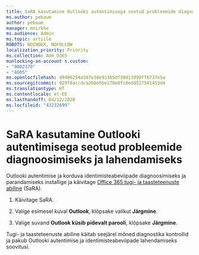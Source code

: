 ```yaml
---
title: SaRA kasutamine Outlooki autentimisega seotud probleemide diagnoosimiseks ja lahendamiseks
ms.author: pebaum
author: pebaum
manager: mnirkhe
ms.audience: Admin
ms.topic: article
ROBOTS: NOINDEX, NOFOLLOW
localization_priority: Priority
ms.collection: Adm_O365
munlocking-an-account s.custom:
- "9002370"
- "4605"
ms.openlocfilehash: d9486254a507e38e91365df39413990ff6737e5a
ms.sourcegitcommit: 929f8accdca2b8e5be170e0fc8edd527581453d4
ms.translationtype: HT
ms.contentlocale: et-EE
ms.lasthandoff: 04/12/2020
ms.locfileid: "43232699"
---
```

# <a name="use-sara-to-diagnose-and-resolve-outlook-authentication-issues"></a>SaRA kasutamine Outlooki autentimisega seotud probleemide diagnoosimiseks ja lahendamiseks

Outlooki autentimise ja korduva identimisteabeviipade diagnoosimiseks ja parandamiseks installige ja käivitage [Office 365 tugi- ja taasteteenuste abiline](https://diagnostics.office.com/#/) (SaRA).

1. Käivitage SaRA.

2. Valige esimesel kuval **Outlook**, klõpsake valikut **Järgmine**.

3. Valige suvand **Outlook küsib pidevalt parooli**, klõpsake **Järgmine**.

Tugi- ja taasteteenuste abiline käitab seejärel mõned diagnostika kontrollid ja pakub Outlooki autentimise ja identimisteabeviipade lahendamiseks soovitusi.
